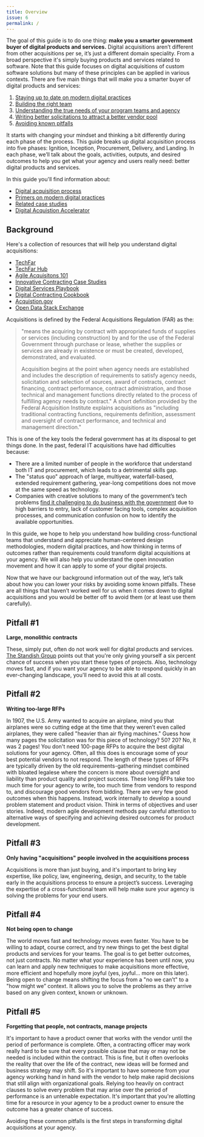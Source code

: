 ```yaml
---
title: Overview
issue: 6
permalink: /
---
```


The goal of this guide is to do one thing: **make you a smarter government buyer of digital products and services.** Digital acquisitions aren’t different from other acquisitions per se, it’s just a different domain speciality. From a broad perspective it's simply buying products and services related to software. Note that this guide focuses on digital acquisitions of custom software solutions but many of these principles can be applied in various contexts. There are five main things that will make you a smarter buyer of digital products and services:

1. [Staying up to date on modern digital practices]({{site.baseurl}}/primers/)
2. [Building the right team]({{site.baseurl}}/process/ignition/)
3. [Understanding the true needs of your program teams and agency]({{site.baseurl}}/process/inception/)
4. [Writing better solicitations to attract a better vendor pool]({{site.baseurl}}/process/procurement/)
5. [Avoiding known pitfalls](#pitfall)

It starts with changing your mindset and thinking a bit differently during each phase of the process. This guide breaks up digital acquisition process into five phases: Ignition, Inception, Procurement, Delivery, and Landing. In each phase, we’ll talk about the goals, activities, outputs, and desired outcomes to help you get what your agency and users really need: better digital products and services. 

In this guide you'll find information about:

- [Digital acquisition process]({{site.baseurl}}/process/)
- [Primers on modern digital practices]({{site.baseurl}}/primers/)
- [Related case studies]({{site.baseurl}}/case-study/)
- [Digital Acquistion Accelerator]({{site.baseurl}}/about/)

## Background
Here's a collection of resources that will help you understand digital acquisitions:

* [TechFar](https://github.com/usds/playbook/blob/gh-pages/_includes/techfar-online.md)
* [TechFar Hub](https://techfarhub.cio.gov/)
* [Agile Acquisitons 101](https://www.fai.gov/media_library/items/show/81)
* [Innovative Contracting Case Studies](https://www.whitehouse.gov/sites/default/files/microsites/ostp/innovative_contracting_case_studies_2014_-_august.pdf)
* [Digital Services Playbook](https://playbook.cio.gov/)
* [Digital Contracting Cookbook](https://github.com/18F/contracting-cookbook)
* [Acquistion.gov](https://www.acquisition.gov/)
* [Open Data Stack Exchange](http://opendata.stackexchange.com/)

Acquisitions is defined by the Federal Acquisitions Regulation (FAR) as the:

> "means the acquiring by contract with appropriated funds of supplies or services (including construction) by and for the use of the Federal Government through purchase or lease, whether the supplies or services are already in existence or must be created, developed, demonstrated, and evaluated. 
>
> Acquisition begins at the point when agency needs are established and includes the description of requirements to satisfy agency needs, solicitation and selection of sources, award of contracts, contract financing, contract performance, contract administration, and those technical and management functions directly related to the process of fulfilling agency needs by contract." A short definition provided by the Federal Acquisition Institute explains acquisitions as "including traditional contracting functions, requirements definition, assessment and oversight of contract performance, and technical and management direction." 

This is one of the key tools the federal government has at its disposal to get things done. In the past, federal IT acquisitions have had difficulties because:

* There are a limited number of people in the workforce that understand both IT and procurement, which leads to a detrimental skills gap.
* The "status quo" approach of large, multiyear, waterfall-based, extended requirement gathering, year-long competitions does not move at the same speed as technology.
* Companies with creative solutions to many of the government’s tech problems [find it challenging to do business with the government](https://www.fai.gov/media_library/items/show/23) due to high barriers to entry, lack of customer facing tools, complex acquisition processes, and communication confusion on how to identify the available opportunities.

In this guide, we hope to help you understand how building cross-functional teams that understand and appreciate human-centered design methodologies, modern digital practices, and how thinking in terms of outcomes rather than requirements could transform digital acquisitions at your agency. We will also help you understand the open innovation movement and how it can apply to some of your digital projects.

Now that we have our background information out of the way, let’s talk about how you can lower your risks by avoiding some known pitfalls. These are all things that haven’t worked well for us when it comes down to digital acquisitions and you would be better off to avoid them (or at least use them carefully).

<a name="pitfall"></a>

## Pitfall #1

**Large, monolithic contracts**

These, simply put, often do not work well for digital products and services. [The Standish Group](http://www.infoq.com/articles/standish-chaos-2015) points out that you're only giving yourself a six percent chance of success when you start these types of projects. Also, technology moves fast, and if you want your agency to be able to respond quickly in an ever-changing landscape, you'll need to avoid this at all costs.

## Pitfall #2

**Writing too-large RFPs**

In 1907, the U.S. Army wanted to acquire an airplane, mind you that airplanes were so cutting edge at the time that they weren’t even called airplanes, they were called "heavier than air flying machines." Guess how many pages the solicitation was for this piece of technology? 50? 20? No, it was 2 pages! You don't need 100-page RFPs to acquire the best digital solutions for your agency. Often, all this does is encourage some of your best potential vendors to not respond. The length of these types of RFPs are typically driven by the old requirements-gathering mindset combined with bloated legalese where the concern is more about oversight and liability than product quality and project success. These long RFPs take too much time for your agency to write, too much time from vendors to respond to, and discourage good vendors from bidding. There are very few good outcomes when this happens. Instead, work internally to develop a sound problem statement and product vision. Think in terms of objectives and user stories. Indeed, modern agile development methods pay careful attention to alternative ways of specifying and achieving desired outcomes for product development.

## Pitfall #3

**Only having "acquisitions" people involved in the acquisitions process**

Acquisitions is more than just buying, and it's important to bring key expertise, like policy, law, engineering, design, and security, to the table early in the acquisitions process to ensure a project’s success. Leveraging the expertise of a cross-functional team will help make sure your agency is solving the problems for your end users.

## Pitfall #4

**Not being open to change**

The world moves fast and technology moves even faster. You have to be willing to adapt, course correct, and try new things to get the best digital products and services for your teams. The goal is to get better outcomes, not just contracts. No matter what your experience has been until now, you can learn and apply new techniques to make acquisitions more effective, more efficient and hopefully more joyful (yes, joyful… more on this later). Being open to change means shifting the focus from a "no we can’t" to a "how might we” context. It allows you to solve the problems as they arrive based on any given context, known or unknown.


## Pitfall #5

**Forgetting that people, not contracts, manage projects**

It's important to have a product owner that works with the vendor until the period of performance is complete. Often, a contracting officer may work really hard to be sure that every possible clause that may or may not be needed is included within the contract. This is fine, but it often overlooks the reality that over the life of the contract, new ideas will be formed and business strategy may shift. So it's important to have someone from your agency working hand in hand with the vendor to help make rapid decisions that still align with organizational goals.  Relying too heavily on contract clauses to solve every problem that may arise over the period of performance is an untenable expectation. It's important that you're allotting time for a resource in your agency to be a product owner to ensure the outcome has a greater chance of success.

Avoiding these common pitfalls is the first steps in transforming digital acquisitions at your agency.

